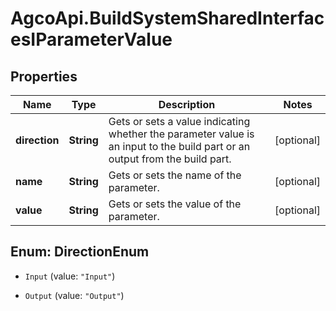 # AgcoApi.BuildSystemSharedInterfacesIParameterValue

## Properties

Name | Type | Description | Notes
------------ | ------------- | ------------- | -------------
**direction** | **String** | Gets or sets a value indicating whether the parameter value is an               input to the build part or an output from the build part. | [optional] 
**name** | **String** | Gets or sets the name of the parameter. | [optional] 
**value** | **String** | Gets or sets the value of the parameter. | [optional] 



## Enum: DirectionEnum


* `Input` (value: `"Input"`)

* `Output` (value: `"Output"`)




